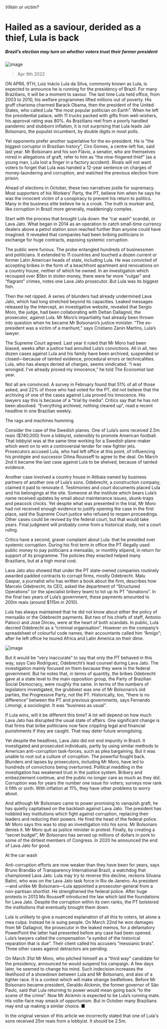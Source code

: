 ###### Villain or victim?
# Hailed as a saviour, derided as a thief, Lula is back 
##### Brazil’s election may turn on whether voters trust their former president 
![image](images/20220409_AMD001_0.jpg) 
> Apr 9th 2022 
ON APRIL 9TH, Luiz Inácio Lula da Silva, commonly known as Lula, is expected to announce he is running for the presidency of Brazil. For many Brazilians, it will be a moment to savour. The last time Lula held office, from 2003 to 2010, his welfare programmes lifted millions out of poverty. His gruff charisma charmed Barack Obama, then the president of the United States, who called Lula “the most popular politician on Earth”. When he left the presidential palace, with 11 trucks packed with gifts from well-wishers, his approval rating was 80%. As Brazilians reel from a poorly handled pandemic and stubborn inflation, it is not surprising that Lula leads Jair Bolsonaro, the populist incumbent, by double digits in most polls.
Yet opponents prefer another superlative for the ex-president. He is “the biggest corruptor in Brazilian history”, Ciro Gomes, a centre-left foe, said last year. Mr Bolsonaro and his son Flávio, a senator, who are themselves mired in allegations of graft, refer to him as “the nine-fingered thief” (as a young man, Lula lost a finger in a factory accident). Rivals will not want voters to forget that Lula was handed a 12-year sentence on charges of money-laundering and corruption, and watched the previous election from prison.

Ahead of elections in October, these two narratives jostle for supremacy. Most supporters of his Workers’ Party, the PT, believe him when he says he was the innocent victim of a conspiracy to prevent his return to politics. Many in the business elite believe he is a crook. The truth is murkier and, like corruption in Brazil more generally, maddeningly complex.
Start with the process that brought Lula down: the “car wash” scandal, or Lava Jato. What began in 2014 as an operation to catch small-time currency dealers above a petrol station soon reached further than anyone could have imagined. It revealed that companies had been bribing politicians in exchange for huge contracts, exposing systemic corruption.
The public were furious. The probe entangled hundreds of businessmen and politicians. It extended to 11 countries and touched a dozen current or former Latin American heads of state, including Lula. He was convicted of accepting bribes in the form of a beachfront apartment and renovations on a country house, neither of which he owned. In an investigation which recouped over $5bn in stolen money, there were far more “vulgar” and “flagrant” crimes, notes one Lava Jato prosecutor. But Lula was its biggest fish.
Then the net ripped. A series of blunders had already undermined Lava Jato, which had long stretched beyond its capacities. Leaked messages released by the Intercept, an investigative website, revealed that Sergio Moro, the judge, had been collaborating with Deltan Dallagnol, the prosecutor, against Lula. Mr Moro’s impartiality had already been thrown into question when he became Mr Bolsonaro’s justice minister. “The ex-president was a victim of a manhunt,” says Cristiano Zanin Martins, Lula’s lawyer.
The Supreme Court agreed. Last year it ruled that Mr Moro had been biased, weeks after a justice had annulled Lula’s convictions. All in all, two dozen cases against Lula and his family have been archived, suspended or closed—because of tainted evidence, procedural errors or technicalities. Lula, who has always denied all charges, seems vindicated. “I was wronged. I've already proved my innocence,” he told The Economist last year.
Not all are convinced. A survey in February found that 51% of all of those asked, and 22% of those who had voted for the PT, did not believe that the archiving of one of the cases against Lula proved his innocence. His lawyers say this is because of a “trial by media”. Critics say that he has not been absolved. “Everything archived, nothing cleared up”, read a recent headline in one Brazilian weekly.
The rags and machines humming
Consider the case of the Swedish planes. One of Lula’s sons received 2.5m reais ($740,000) from a lobbyist, ostensibly to promote American football. That lobbyist was at the same time working for a Swedish plane-maker which went on to win a controversial tender for new fighter jets. Prosecutors accused Lula, who had left office at this point, of influencing his protégée and successor Dilma Rousseff to agree to the deal. On March 2nd it became the last case against Lula to be shelved, because of tainted evidence.
Another case involved a country house in Atibaia owned by business partners of another one of Lula’s sons. Odebrecht, a construction company, claimed it paid to renovate it. Testimonies and court documents placed Lula and his belongings at the site. Someone at the institute which bears Lula’s name received updates by email about maintenance issues, skunk-traps and peacock chicks. Yet despite what was presented in the trial, Mr Moro had not received enough evidence to justify opening the case in the first place, said the Supreme Court justice who refused to reopen proceedings. Other cases could be revived by the federal court, but that would take years. Final judgment will probably come from a historical study, not a court ruling.
Critics have a second, graver complaint about Lula: that he presided over systemic corruption. During his first term in office the PT illegally used public money to pay politicians a mensalão, or monthly stipend, in return for support of its programme. The policies they enacted helped many Brazilians, but at a high moral cost.
Lava Jato also showed that under the PT state-owned companies routinely awarded padded contracts to corrupt firms, mostly Odebrecht. Malu Gaspar, a journalist who has written a book about the firm, describes how Marcelo Odebrecht, its CEO, asked the department of “Structured Operations” (or the specialist bribery team) to tot up its PT “donations”. In the final two years of Lula’s government, these payments amounted to 200m reais (around $115m in 2010).
Lula has always maintained that he did not know about either the policy of mensalão or the Odebrecht payments. But two of his chiefs of staff, Antonio Palocci and José Dirceu, were at the heart of both scandals. In public, Lula decried Odebrecht as a “criminal organisation”. However on the company’s spreadsheet of colourful code names, their accountants called him “Amigo”; after he left office he toured Africa and Latin America on their dime.
![image](images/20220409_AMD002_0.jpg) 

But it would be “very inaccurate” to say that only the PT behaved in this way, says Caio Rodriguez, Odebrecht’s lead counsel during Lava Jato. The investigation mainly focused on them because they were in the federal government. But he notes that, in terms of quantity, the bribes Odebrecht gave at a state level to the main opposition group, the Party of Brazilian Social Democracy, were roughly the same. In terms of the numbers of legislators investigated, the grubbiest was one of Mr Bolsonaro’s old parties, the Progressive Party, not the PT. Historically, too, “there is no difference” between the PT and previous governments, says Fernando Limongi, a sociologist. It was “business as usual”.
If Lula wins, will it be different this time? A lot will depend on how much Lava Jato has disrupted the usual state of affairs. One significant change is that firms that bribe politicians now face crippling legal and financial punishments if they are caught. That may deter future wrongdoing.
Yet despite the headlines, Lava Jato did not end impunity in Brazil. It investigated and prosecuted individuals, partly by using similar methods to American anti-corruption task-forces, such as plea bargaining. But it was unable to root out a culture of corruption. The powerful fought back. Blunders and lapses by prosecutors, including Mr Moro, have led to hundreds of convictions being overturned. Political meddling in the investigation has weakened trust in the justice system. Bribery and embezzlement continue, and the public no longer care as much as they did. Corruption was for years the number one issue for voters; surveys now rank it fifth or sixth. With inflation at 11%, they have other problems to worry about.
And although Mr Bolsonaro came to power promising to vanquish graft, he has quietly capitalised on the backlash against Lava Jato. The president has hobbled key institutions which fight against corruption, replacing their leaders and reducing their powers. He fired the head of the federal police. Mr Moro says this was to stop an investigation into his sons. Mr Bolsonaro denies it. Mr Moro quit as justice minister in protest. Finally, by creating a “secret budget”, Mr Bolsonaro has served up millions of dollars in pork to some of the dirtiest members of Congress. In 2020 he announced the end of Lava Jato for good.
At the car wash
Anti-corruption efforts are now weaker than they have been for years, says Bruno Brandão of Transparency International Brazil, a watchdog that championed Lava Jato. Lula may try to reverse this decline, reckons Silvana Batini, who was on the Lava Jato task force in Rio de Janeiro. As president—and unlike Mr Bolsonaro—Lula appointed a prosecutor-general from a non-partisan shortlist. He strengthened the federal police. After huge protests in 2013 Ms Rousseff introduced the law which laid the foundations for Lava Jato. Despite the corruption within its own ranks, the PT bolstered the institutions that eventually brought them down.
Lula is unlikely to give a nuanced explanation of all this to voters, let alone a mea culpa. Instead he is suing people. On March 22nd he won damages from Mr Dallagnol, the prosecutor in the leaked memos, for a defamatory PowerPoint the latter had presented before any case had been opened. Lula’s lawyers called the compensation “a symbol of the historical reparation that is due”. Their client called his accusers “messianic brats”. Three other cases against detractors are pending.
On March 31st Mr Moro, who pitched himself as a “third way” candidate for the presidency, announced he would suspend his campaign. A few days later, he seemed to change his mind. Such indecision increases the likelihood of a showdown between Lula and Mr Bolsonaro, and also of a tighter race. It is a contest which will make strange bedfellows. Before Mr Bolsonaro became president, Geraldo Alckmin, the former governor of São Paulo, said that Lula returning to power would mean going back “to the scene of the crime”. Now Mr Alckmin is expected to be Lula’s running mate. His volte-face may smack of opportunism. But in October many Brazilians may end up making a similar choice. ■
 In the original version of this article we incorrectly stated that one of Lula's sons received 25m reais from a lobbyist. It should be 2.5m.
